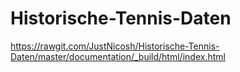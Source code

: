 # Historische-Tennis-Daten

https://rawgit.com/JustNicosh/Historische-Tennis-Daten/master/documentation/_build/html/index.html
